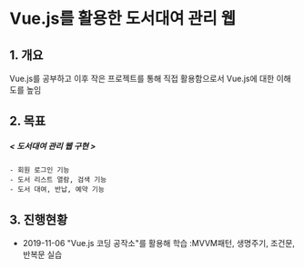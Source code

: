 Vue.js를 활용한 도서대여 관리 웹
=======================
## 1. 개요
Vue.js를 공부하고 이후 작은 프로젝트를 통해 직접 활용함으로서 Vue.js에 대한 이해도를 높임

## 2. 목표
##### < 도서대여 관리 웹 구현 >
```    
- 회원 로그인 기능
- 도서 리스트 열람, 검색 기능
- 도서 대여, 반납, 예약 기능
```

## 3. 진행현황
* 2019-11-06 "Vue.js 코딩 공작소"를 활용해 학습
  :MVVM패턴, 생명주기, 조건문, 반복문 실습
